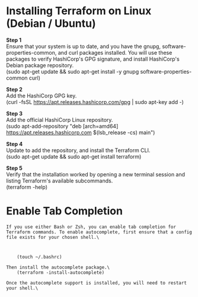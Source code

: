 # Installing Terraform on Linux (Debian / Ubuntu)

**Step 1** \
   Ensure that your system is up to date, and you have the gnupg, software-properties-common, and curl packages installed. You will use these packages to verify HashiCorp's GPG signature, and install HashiCorp's Debian package repository.\
        (sudo apt-get update && sudo apt-get install -y gnupg software-properties-common curl)

**Step 2** \
    Add the HashiCorp GPG key.\
     (curl -fsSL https://apt.releases.hashicorp.com/gpg | sudo apt-key add -)

**Step 3** \
    Add the official HashiCorp Linux repository.\
        (sudo apt-add-repository "deb [arch=amd64] https://apt.releases.hashicorp.com $(lsb_release -cs) main")

**Step 4** \
    Update to add the repository, and install the Terraform CLI.\
       (sudo apt-get update && sudo apt-get install terraform) 

**Step 5** \
    Verify that the installation worked by opening a new terminal session and listing Terraform's available subcommands.\
        (terraform -help)


# Enable Tab Completion

    If you use either Bash or Zsh, you can enable tab completion for Terraform commands. To enable autocomplete, first ensure that a config file exists for your chosen shell.\
#
        (touch ~/.bashrc)

    Then install the autocomplete package.\
        (terraform -install-autocomplete)

    Once the autocomplete support is installed, you will need to restart your shell.\



